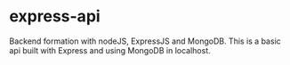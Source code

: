 # express-api
Backend formation with nodeJS, ExpressJS and MongoDB.
This is a basic api built with Express and using MongoDB in localhost.
